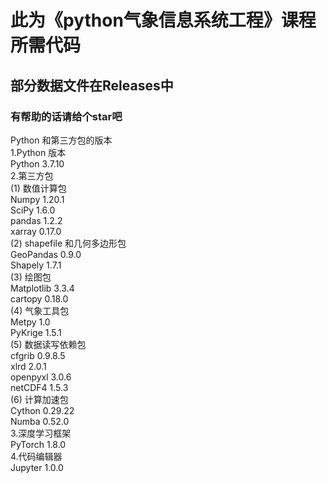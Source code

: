 # 此为《python气象信息系统工程》课程所需代码  
## 部分数据文件在Releases中
### 有帮助的话请给个star吧
Python 和第三方包的版本  
1.Python 版本  
Python 3.7.10  
2.第三方包  
(1) 数值计算包  
Numpy 1.20.1  
SciPy 1.6.0  
pandas 1.2.2  
xarray 0.17.0  
(2) shapefile 和几何多边形包  
GeoPandas 0.9.0  
Shapely 1.7.1  
(3) 绘图包  
Matplotlib 3.3.4  
cartopy 0.18.0  
(4) 气象工具包  
Metpy 1.0  
PyKrige 1.5.1  
(5) 数据读写依赖包  
cfgrib 0.9.8.5  
xlrd 2.0.1  
openpyxl 3.0.6  
netCDF4 1.5.3  
(6) 计算加速包  
Cython 0.29.22  
Numba 0.52.0  
3.深度学习框架  
PyTorch 1.8.0  
4.代码编辑器  
Jupyter 1.0.0

